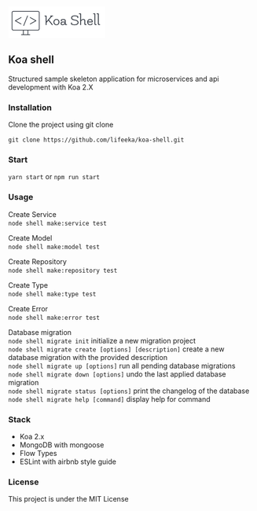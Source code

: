 <p><img src="https://raw.githubusercontent.com/lifeeka/koa-shell/master/logo.png" alt=""></p>


## Koa shell
Structured sample skeleton application for microservices and api development with Koa 2.X

### Installation

Clone the project using git clone
```
git clone https://github.com/lifeeka/koa-shell.git
```

### Start
`yarn start` or `npm run start`

### Usage
Create Service <br/>
`node shell make:service test`<br/>

Create Model<br/>
`node shell make:model test`<br/>

Create Repository<br/>
`node shell make:repository test`<br/>

Create Type<br/>
`node shell make:type test` <br/>

Create Error<br/>
`node shell make:error test`<br/>


Database migration<br/>
  `node shell migrate init`         initialize a new migration project<br/>
  `node shell migrate create [options] [description]`  create a new database migration with the
                                  provided description<br/>
  `node shell migrate up [options]`                    run all pending database migrations<br/>
  `node shell migrate down [options]`                  undo the last applied database migration<br/>
  `node shell migrate status [options]`                print the changelog of the database<br/>
  `node shell migrate help [command]`                  display help for command<br/>




### Stack
- Koa 2.x
- MongoDB with mongoose
- Flow Types
- ESLint with airbnb style guide 

### License

This project is under the MIT License

